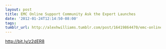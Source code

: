 ```yaml
---
layout: post
title: EMC Online Support Community Ask the Expert Launches
date: '2012-01-24T12:14:50-08:00'
tags: 
tumblr_url: http://alexhwilliams.tumblr.com/post/16419864470/emc-online-support-community-ask-the-expert-launches
---
```

<p><a href="http://bit.ly/z2dER8">http://bit.ly/z2dER8</a></p>

